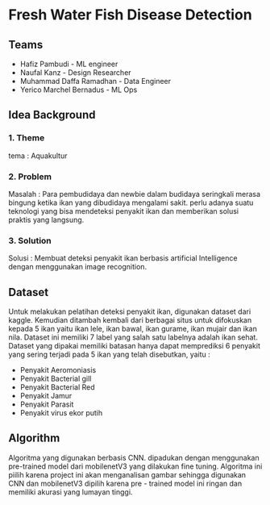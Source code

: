 
# Fresh Water Fish Disease Detection

## Teams 
- Hafiz Pambudi - ML engineer 
- Naufal Kanz - Design Researcher 
- Muhammad Daffa Ramadhan - Data Engineer
- Yerico Marchel Bernadus - ML Ops 

## Idea Background 

### 1. Theme 
tema : Aquakultur

### 2. Problem 

Masalah : Para pembudidaya dan newbie dalam budidaya seringkali merasa bingung ketika ikan yang dibudidaya mengalami sakit. perlu adanya suatu teknologi yang bisa mendeteksi penyakit ikan dan memberikan solusi praktis yang langsung. 
### 3. Solution
Solusi : Membuat deteksi penyakit ikan berbasis artificial Intelligence dengan menggunakan image recognition. 

## Dataset 
Untuk melakukan pelatihan deteksi penyakit ikan, digunakan dataset dari 
kaggle. Kemudian ditambah kembali dari berbagai situs untuk difokuskan 
kepada 5 ikan yaitu ikan lele, ikan bawal, ikan gurame, ikan mujair dan ikan 
nila. Dataset ini memiliki 7 label yang salah satu labelnya adalah ikan sehat. 
Dataset yang dipakai memiliki batasan hanya dapat memprediksi 6 penyakit 
yang sering terjadi pada 5 ikan yang telah disebutkan, yaitu : 
- Penyakit Aeromoniasis 
- Penyakit Bacterial gill 
- Penyakit Bacterial Red 
- Penyakit Jamur
- Penyakit Parasit 
- Penyakit virus ekor putih
## Algorithm
Algoritma yang digunakan berbasis CNN. dipadukan dengan menggunakan 
pre-trained model dari mobilenetV3 yang dilakukan fine tuning. Algoritma ini 
piilih karena project ini akan menganalisan gambar sehingga digunakan CNN 
dan mobilenetV3 dipilih karena pre - trained model ini ringan dan memiliki 
akurasi yang lumayan tinggi.



